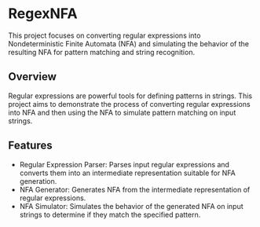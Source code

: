 # RegexNFA
This project focuses on converting regular expressions into Nondeterministic Finite Automata (NFA) and simulating the behavior of the resulting NFA for pattern matching and string recognition.

## Overview
Regular expressions are powerful tools for defining patterns in strings. This project aims to demonstrate the process of converting regular expressions into NFA and then using the NFA to simulate pattern matching on input strings.

## Features
* Regular Expression Parser: Parses input regular expressions and converts them into an intermediate representation suitable for NFA generation.
* NFA Generator: Generates NFA from the intermediate representation of regular expressions.
* NFA Simulator: Simulates the behavior of the generated NFA on input strings to determine if they match the specified pattern.

